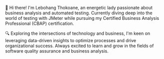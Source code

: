 👋 Hi there! I'm Lebohang Thokoane, an energetic lady passionate about business analysis and automated testing. 
Currently diving deep into the world of testing with JMeter while pursuing my Certified Business Analysis Professional (CBAP) certification.

🔍 Exploring the intersections of technology and business, I'm keen on leveraging data-driven insights to optimize processes and drive organizational success. 
Always excited to learn and grow in the fields of software quality assurance and business analysis.

<!---
LebohangT/LebohangT is a ✨ special ✨ repository because its `README.md` (this file) appears on your GitHub profile.
You can click the Preview link to take a look at your changes.
--->
